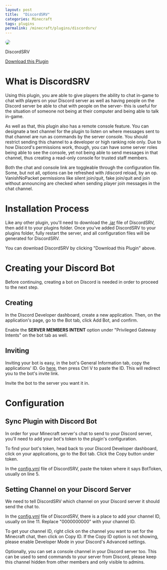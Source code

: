 ```yaml
---
layout: post
title:  "DiscordSRV"
categories: Minecraft
tags: plugins
permalink: /minecraft/plugins/discordsrv/
---
```


<div class="install-plugin">
    <img style="border-radius: 50px;" src="https://www.spigotmc.org/data/resource_icons/18/18494.jpg?1455529290">
    <p>DiscordSRV</p>
    <a href="https://www.spigotmc.org/resources/discordsrv.18494/">Download this Plugin</a>
</div>

# What is DiscordSRV
Using this plugin, you are able to give players the ability to chat in-game to chat with players on your Discord server as well as having people on the Discord server be able to chat with people on the server- this is useful for the situation of someone not being at their computer and being able to talk in-game.

As well as that, this plugin also has a remote console feature. You can designate a text channel for the plugin to listen on where messages sent to that channel are run as commands by the server console. You should restrict sending this channel to a developer or high ranking role only. Due to how Discord's permissions work, though, you can have some server roles being able to see the console, yet not being able to send messages in that channel, thus creating a read-only console for trusted staff members.

Both the chat and console link are toggleable through the configuration file. Some, but not all, options can be refreshed with /discord reload, by an op. VanishNoPacket permissions like silent join/quit, fake join/quit and join without announcing are checked when sending player join messages in the chat channel.

# Installation Process
Like any other plugin, you'll need to download the <u>.jar</u> file of DiscordSRV, then add it to your plugins folder. Once you've added DiscordSRV to your plugins folder, fully restart the server, and all configuration files will be generated for DiscordSRV.

You can download DiscordSRV by clicking "Download this Plugin" above.

# Creating your Discord Bot
Before continuing, creating a bot on Discord is needed in order to proceed to the next step. 

## Creating
In the Discord Developer dashboard, create a new application. Then, on the application's page, go to the Bot tab, click Add Bot, and confirm. 

Enable the **SERVER MEMBERS INTENT** option under "Privileged Gateway Intents" on the bot tab as well.

## Inviting
Inviting your bot is easy, in the bot's General Information tab, copy the applications' ID. Go [here](https://scarsz.me/authorize), then press Ctrl V to paste the ID. This will redirect you to the bot's invite link. 

Invite the bot to the server you want it in.

# Configuration
## Sync Plugin with Discord Bot
In order for your Minecraft server's chat to send to your Discord server, you'll need to add your bot's token to the plugin's configuration.

To find your bot's token, head back to your Discord Developer dashboard, click on your applications, go to the Bot tab. Click the Copy button under token.

In the <u>config.yml</u> file of DiscordSRV, paste the token where it says BotToken, usually on line 5.

## Setting Channel on your Discord Server
We need to tell DiscordSRV which channel on your Discord server it should send the chat to.

In the <u>config.yml</u> file of DiscordSRV, there is a place to add your channel ID, usually on line 11. Replace "0000000000" with your channel ID. 

To get your channel ID, right click on the channel you want to set for the Minecraft chat, then click on Copy ID. If the Copy ID option is not showing, please enable Developer Mode in your Discord's Advanced settings.

Optionally, you can set a console channel in your Discord server too. This can be used to send commands to your server from Discord, please keep this channel hidden from other members and only visible to admins.
